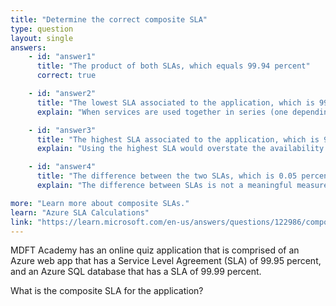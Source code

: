 ```yaml
---
title: "Determine the correct composite SLA"
type: question
layout: single
answers:
    - id: "answer1"
      title: "The product of both SLAs, which equals 99.94 percent"
      correct: true

    - id: "answer2"
      title: "The lowest SLA associated to the application, which is 99.95 percent"
      explain: "When services are used together in series (one depending on another), you must multiply the individual SLAs to get the composite SLA, as each service must be available for the application to function."

    - id: "answer3"
      title: "The highest SLA associated to the application, which is 99.99 percent"
      explain: "Using the highest SLA would overstate the availability of the application. Since both services must be available for the application to function, you must multiply the individual SLAs."

    - id: "answer4"
      title: "The difference between the two SLAs, which is 0.05 percent"
      explain: "The difference between SLAs is not a meaningful measure. For services in series, you multiply the individual SLAs to calculate the composite SLA (99.95% × 99.99% = 99.94%)."

more: "Learn more about composite SLAs."
learn: "Azure SLA Calculations"
link: "https://learn.microsoft.com/en-us/answers/questions/122986/composite-slas"
---
```


MDFT Academy has an online quiz application that is comprised of an Azure web app that has a Service Level Agreement (SLA) of 99.95 percent, and an Azure SQL database that has a SLA of 99.99 percent. 

What is the composite SLA for the application?
